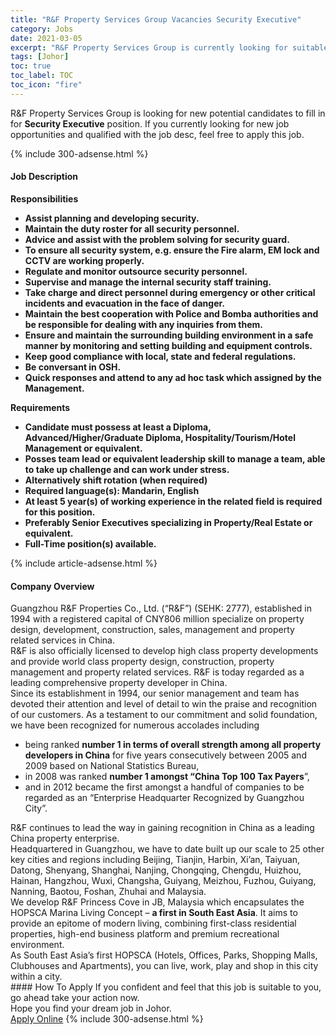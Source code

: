 ```yaml
---
title: "R&F Property Services Group Vacancies Security Executive" 
category: Jobs 
date: 2021-03-05 
excerpt: "R&F Property Services Group is currently looking for suitable person to fill in the Security Executive which based in Johor" 
tags: [Johor] 
toc: true 
toc_label: TOC 
toc_icon: "fire" 
--- 
```


<p>R&F Property Services Group is looking for new potential candidates to fill in for <b>Security Executive</b> position. If you currently looking for new job opportunities and qualified with the job desc, feel free to apply this job.
</p>{% include 300-adsense.html %} 
<div><div><h4>Job Description</h4></div><div><div><span><div><div><strong>Responsibilities</strong></div><ul><li><strong>Assist planning and developing security.</strong></li><li><strong>Maintain the duty roster for all security personnel.</strong></li><li><strong>Advice and assist with the problem solving for security guard.</strong></li><li><strong>To ensure all security system, e.g. ensure the Fire alarm, EM lock and CCTV are working properly.</strong></li><li><strong>Regulate and monitor outsource security personnel.</strong></li><li><strong>Supervise and manage the internal security staff training.</strong></li><li><strong>Take charge and direct personnel during emergency or other critical incidents and evacuation in the face of danger.</strong></li><li><strong>Maintain the best cooperation with Police and Bomba authorities and be responsible for dealing with any inquiries from them.</strong></li><li><strong>Ensure and maintain the surrounding building environment in a safe manner by monitoring and setting building and equipment controls.</strong></li><li><strong>Keep good compliance with local, state and federal regulations.</strong></li><li><strong>Be conversant in OSH.</strong></li><li><strong>Quick responses and attend to any ad hoc task which assigned by the Management.</strong></li></ul><div><strong>Requirements</strong></div><ul><li><strong>Candidate must possess at least a Diploma, Advanced/Higher/Graduate Diploma, Hospitality/Tourism/Hotel Management or equivalent.&#160;</strong></li><li><strong>Posses team lead or equivalent leadership skill to manage a team, able to take up challenge and can work under stress.</strong></li><li><strong>Alternatively shift rotation (when required)</strong></li><li><strong>Required language(s): Mandarin, English</strong></li><li><strong>At least 5 year(s) of working experience in the related field is required for this position.</strong></li><li><strong>Preferably Senior Executives specializing in Property/Real Estate or equivalent.</strong></li><li><strong>Full-Time position(s) available.</strong></li></ul></div></span></div></div></div> 
{% include article-adsense.html %} 
<div><div><h4>Company Overview</h4></div><div><div><span><div><div>
<div>
		Guangzhou R&amp;F Properties Co., Ltd. (&#8220;R&amp;F&#8221;) (SEHK: 2777), established in 1994 with a registered capital of CNY806 million specialize on property design, development, construction, sales, management and property related services in China.</div>
<div>
		R&amp;F is also officially licensed to develop high class property developments and provide world class property design, construction, property management and property related services. R&amp;F is today regarded as a leading comprehensive property developer in China.</div>
<div>
		Since its establishment in 1994, our senior management and team has devoted their attention and level of detail to win the praise and recognition of our customers. As a testament to our commitment and solid foundation, we have been recognized for numerous accolades including</div>
<ul>
<li>
			being ranked&#160;<strong>number 1 in terms of overall strength among all property developers in China</strong>&#160;for five years consecutively between 2005 and 2009 based on National Statistics Bureau,</li>
<li>
			in 2008 was ranked&#160;<strong>number 1 amongst &#8220;China Top 100 Tax Payers</strong>&#8221;,</li>
<li>
			and in 2012 became the first amongst a handful of companies to be regarded as an &#8220;Enterprise Headquarter Recognized by Guangzhou City&#8221;.</li>
</ul>
<div>
		R&amp;F continues to lead the way in gaining recognition in China as a leading China property enterprise.</div>
<div>
		Headquartered in Guangzhou, we have to date built up our scale to 25 other key cities and regions including Beijing, Tianjin, Harbin, Xi&#8217;an, Taiyuan, Datong, Shenyang, Shanghai, Nanjing, Chongqing, Chengdu, Huizhou, Hainan, Hangzhou, Wuxi, Changsha, Guiyang, Meizhou, Fuzhou, Guiyang, Nanning, Baotou, Foshan, Zhuhai and Malaysia.</div>
<div>
		We develop R&amp;F Princess Cove in JB, Malaysia which encapsulates the HOPSCA Marina Living Concept &#8211;&#160;<strong>a first in South East Asia</strong>. It aims to provide an epitome of modern living, combining first-class residential properties, high-end business platform and premium recreational environment.</div>
<div>
		As South East Asia&#8217;s first HOPSCA (Hotels, Offices, Parks, Shopping Malls, Clubhouses and Apartments), you can live, work, play and shop in this city within a city.</div>
</div></div></span></div></div></div> 
#### How To Apply 
If you confident and feel that this job is suitable to you, go ahead take your action now. <br/> 
Hope you find your dream job in Johor. <br/> 
<a href="https://www.jobstreet.com.my/en/job/security-executive-4498905?jobId=jobstreet-my-job-4498905&" class="btn btn--info" target="_blank" rel="nofollow noopenner">Apply Online</a> 
{% include 300-adsense.html %} 